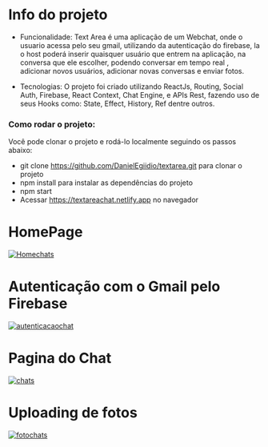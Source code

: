 # Info do projeto

- Funcionalidade: Text Area é uma aplicação de um Webchat, onde o usuario acessa pelo seu gmail, utilizando da autenticação do firebase, la o host poderá inserir quaisquer usuário que entrem na aplicação, na conversa que ele escolher, podendo conversar em tempo real , adicionar novos usuários, adicionar novas conversas e enviar fotos.

- Tecnologias: O projeto foi criado utilizando ReactJs, Routing, Social Auth, Firebase, React Context, Chat Engine, e APIs Rest, fazendo uso de seus Hooks como: State, Effect, History, Ref dentre outros.


### Como rodar o projeto:

Você pode clonar o projeto e rodá-lo localmente seguindo os passos abaixo:

- git clone https://github.com/DanielEgiidio/textarea.git para clonar o projeto
- npm install para instalar as dependências do projeto
- npm start
- Acessar https://textareachat.netlify.app no navegador


# HomePage

<a href="https://ibb.co/Fn5W5Zj"><img src="https://i.ibb.co/YbcWcnq/Homechats.png" alt="Homechats" border="0"></a>

# Autenticação com o Gmail pelo Firebase

<a href="https://ibb.co/cYFTgws"><img src="https://i.ibb.co/Rj0HvNJ/autenticacaochat.png" alt="autenticacaochat" border="0"></a>


# Pagina do Chat

<a href="https://ibb.co/52HDScC"><img src="https://i.ibb.co/Lv7wcpB/chats.png" alt="chats" border="0"></a>

# Uploading de fotos

<a href="https://ibb.co/WG9KFLp"><img src="https://i.ibb.co/jbK4GSZ/fotochats.png" alt="fotochats" border="0"></a>
